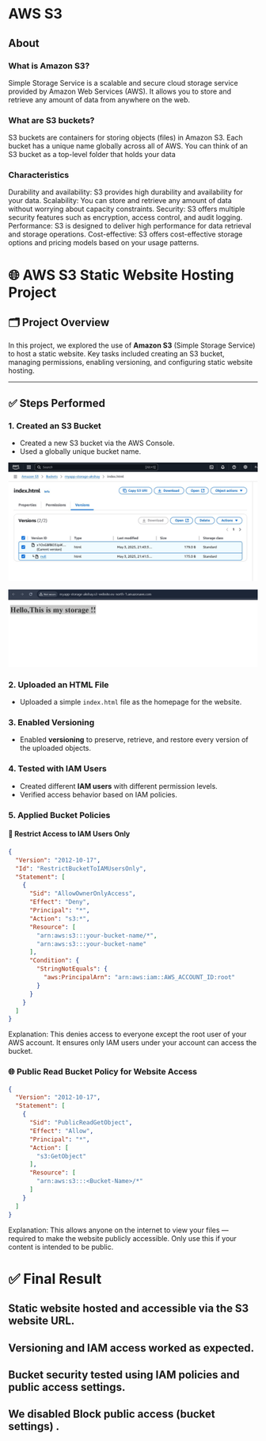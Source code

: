 # AWS S3
## About

### What is Amazon S3?
Simple Storage Service is a scalable and secure cloud storage service provided by Amazon Web Services (AWS). 
It allows you to store and retrieve any amount of data from anywhere on the web.

### What are S3 buckets?
S3 buckets are containers for storing objects (files) in Amazon S3. 
Each bucket has a unique name globally across all of AWS. You can think of an S3 bucket as a top-level folder that holds your data

### Characteristics

Durability and availability: S3 provides high durability and availability for your data.
Scalability: You can store and retrieve any amount of data without worrying about capacity constraints.
Security: S3 offers multiple security features such as encryption, access control, and audit logging.
Performance: S3 is designed to deliver high performance for data retrieval and storage operations.
Cost-effective: S3 offers cost-effective storage options and pricing models based on your usage patterns.

# 🌐 AWS S3 Static Website Hosting Project

## 🗂️ Project Overview

In this project, we explored the use of **Amazon S3** (Simple Storage Service) to host a static website. Key tasks included creating an S3 bucket, managing permissions, enabling versioning, and configuring static website hosting.

---

## ✅ Steps Performed

### 1. **Created an S3 Bucket**
- Created a new S3 bucket via the AWS Console.
- Used a globally unique bucket name.
  
 ![S3 Overview](image1/s3.jpg)
  
![Storage Bucket](image1/sstorage.jpg)

### 2. **Uploaded an HTML File**
- Uploaded a simple `index.html` file as the homepage for the website.

### 3. **Enabled Versioning**
- Enabled **versioning** to preserve, retrieve, and restore every version of the uploaded objects.

### 4. **Tested with IAM Users**
- Created different **IAM users** with different permission levels.
- Verified access behavior based on IAM policies.

### 5. **Applied Bucket Policies**

#### 🔐 Restrict Access to IAM Users Only

```json
{
  "Version": "2012-10-17",
  "Id": "RestrictBucketToIAMUsersOnly",
  "Statement": [
    {
      "Sid": "AllowOwnerOnlyAccess",
      "Effect": "Deny",
      "Principal": "*",
      "Action": "s3:*",
      "Resource": [
        "arn:aws:s3:::your-bucket-name/*",
        "arn:aws:s3:::your-bucket-name"
      ],
      "Condition": {
        "StringNotEquals": {
          "aws:PrincipalArn": "arn:aws:iam::AWS_ACCOUNT_ID:root"
        }
      }
    }
  ]
}

```
Explanation:
This denies access to everyone except the root user of your AWS account. It ensures only IAM users under your account can access the bucket.



### 🌐 Public Read Bucket Policy for Website Access

```json
{
  "Version": "2012-10-17",
  "Statement": [
    {
      "Sid": "PublicReadGetObject",
      "Effect": "Allow",
      "Principal": "*",
      "Action": [
        "s3:GetObject"
      ],
      "Resource": [
        "arn:aws:s3:::<Bucket-Name>/*"
      ]
    }
  ]
}
```
Explanation:
This allows anyone on the internet to view your files — required to make the website publicly accessible.
Only use this if your content is intended to be public.

# ✅ Final Result
## Static website hosted and accessible via the S3 website URL.

## Versioning and IAM access worked as expected.

## Bucket security tested using IAM policies and public access settings.
## We disabled Block public access (bucket settings) .




